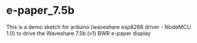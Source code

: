 # e-paper_7.5b
This is a demo sketch for arduino (waveshare esp8266 driver - NodeMCU 1.0) to drive the Waveshare 7.5b (v1) BWR e-paper display
